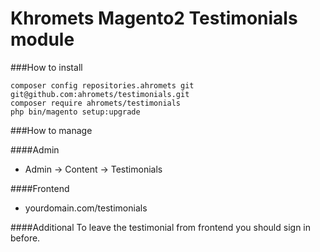 Khromets Magento2 Testimonials module
=====
###How to install

```
composer config repositories.ahromets git git@github.com:ahromets/testimonials.git
composer require ahromets/testimonials
php bin/magento setup:upgrade
```

###How to manage

####Admin
* Admin -> Content -> Testimonials

####Frontend
* yourdomain.com/testimonials

####Additional
To leave the testimonial from frontend you should sign in before.